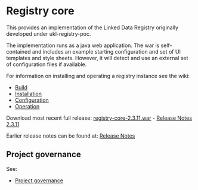 # Registry core

This provides an implementation of the Linked Data Registry originally developed under ukl-registry-poc.

The implementation runs as a java web application.
The war is self-contained and includes an example starting configuration and set of UI templates and style sheets.
However, it will detect and use an external set of configuration files if available.

For information on installing and operating a registry instance see the wiki:
   * [Build](https://github.com/UKGovLD/registry-core/wiki/Build)
   * [Installation](https://github.com/UKGovLD/registry-core/wiki/Installation)
   * [Configuration](https://github.com/UKGovLD/registry-core/wiki/Configuration)
   * [Operation](https://github.com/UKGovLD/registry-core/wiki/Operation)
 
Download most recent full release: [registry-core-2.3.11.war](https://s3-eu-west-1.amazonaws.com/ukgovld/release/com/github/ukgovld/registry-core/2.3.11/registry-core-2.3.11.war) - 
[Release Notes 2.3.11](https://github.com/UKGovLD/registry-core/wiki/Release-2.3.11)

Earlier release notes can be found at: [Release Notes](https://github.com/UKGovLD/registry-core/wiki#release-notes)

## Project governance

See:
   * [Project governance](https://github.com/der/ukl-registry-poc/wiki/Project-Governance)
